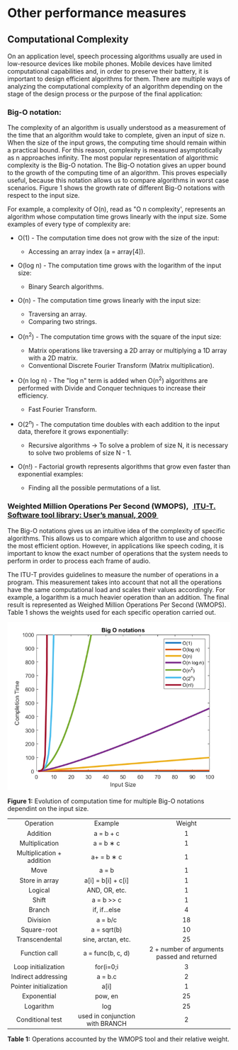 # Other performance measures

## Computational Complexity

On an application level, speech processing algorithms usually are used
in low-resource devices like mobile phones. Mobile devices have limited
computational capabilities and, in order to preserve their battery, it
is important to design efficient algorithms for them. There are multiple
ways of analyzing the computational complexity of an algorithm depending
on the stage of the design process or the purpose of the final
application:

  

### Big-O notation:

  

The complexity of an algorithm is usually understood as a measurement of
the time that an algorithm would take to complete, given an input of
size n. When the size of the input grows, the computing time should
remain within a practical bound. For this reason, complexity is measured
asymptotically as n approaches infinity. The most popular representation
of algorithmic complexity is the Big-O notation. The Big-O notation
gives an upper bound to the growth of the computing time of an
algorithm. This proves especially useful, because this notation allows
us to compare algorithms in worst case scenarios. Figure 1 shows the
growth rate of different Big-O notations with respect to the input size.

For example, a complexity of O(n), read as "O n complexity', represents
an algorithm whose computation time grows linearly with the input size.
Some examples of every type of complexity are:

  

-   O(1) - The computation time does not grow with the size of the
    input:  
    -   Accessing an array index (a = array\[4\]).  
          
-   O(log n) - The computation time grows with the logarithm of the
    input size:
    -   Binary Search algorithms.  
          
-   O(n) - The computation time grows linearly with the input size:
    -   Traversing an array.
    -   Comparing two strings.  
          
-   O(n<sup>2</sup>) - The computation time grows with the square of the
    input size:
    -   Matrix operations like traversing a 2D array or multiplying a 1D
        array with a 2D matrix.
    -   Conventional Discrete Fourier Transform (Matrix
        multiplication).  
          
-   O(n log n) - The "log n" term is added when O(n<sup>2</sup>)
    algorithms are performed with Divide and Conquer techniques to
    increase their efficiency.
    -   Fast Fourier Transform.  
          
-   O(2<sup>n</sup>) - The computation time doubles with each addition
    to the input data, therefore it grows exponentially:
    -   Recursive algorithms → To solve a problem of size N, it is
        necessary to solve two problems of size N - 1.  
          
-   O(n!) - Factorial growth represents algorithms that grow even faster
    than exponential examples:
    -   Finding all the possible permutations of a list.

  

  

### Weighted Million Operations Per Second (WMOPS),  [ ITU-T. Software tool library: User’s manual, 2009 ](https://www.itu.int/rec/T-REC-G.191-200911-S/en)

  

The Big-O notations gives us an intuitive idea of the complexity of
specific algorithms. This allows us to compare which algorithm to use
and choose the most efficient option. However, in applications like
speech coding, it is important to know the exact number of operations
that the system needs to perform in order to process each frame of
audio.

The ITU-T provides guidelines to measure the number of operations in a
program. This measurement takes into account that not all the operations
have the same computational load and scales their values accordingly.
For example, a logarithm is a much heavier operation than an addition.
The final result is represented as Weighed Million Operations Per Second
(WMOPS). Table 1 shows the weights used for each specific operation
carried out.

  

  

  

  
![bigo](attachments/175510471.png)

**Figure 1:** Evolution of computation time for multiple Big-O notations
dependint on the input size.

  

  


  

|                           |                                |                                           |
|:----------------------:|:------------------------:|:---------------------:|
|         Operation         |            Example             |                  Weight                   |
|         Addition          |           a = b + c            |                     1                     |
|      Multiplication       |           a = b ∗ c            |                     1                     |
| Multiplication + addition |           a+ = b ∗ c           |                     1                     |
|           Move            |             a = b              |                     1                     |
|      Store in array       |    a\[i\] = b\[i\] + c\[i\]    |                     1                     |
|          Logical          |         AND, OR, etc.          |                     1                     |
|           Shift           |          a = b \>\> c          |                     1                     |
|          Branch           |         if, if...else          |                     4                     |
|         Division          |            a = b/c             |                    18                     |
|        Square-root        |          a = sqrt(b)           |                    10                     |
|      Transcendental       |       sine, arctan, etc.       |                    25                     |
|       Function call       |       a = func(b, c, d)        | 2 + number of arguments passed and returned |
|    Loop initialization    |           for(i=0;i            |                     3                     |
|    Indirect addressing    |            a = b.c             |                     2                     |
|  Pointer initialization   |             a\[i\]             |                     1                     |
|        Exponential        |            pow, en             |                    25                     |
|         Logarithm         |              log               |                    25                     |
|     Conditional test      | used in conjunction with BRANCH |                     2                     |

**Table 1:** Operations accounted by the WMOPS tool and their relative
weight.
